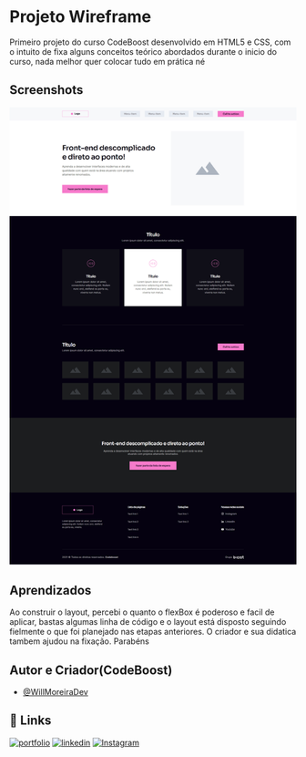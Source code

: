 
# Projeto Wireframe

Primeiro projeto do curso CodeBoost desenvolvido em HTML5 e CSS, com o intuito de fixa 
alguns conceitos teórico abordados durante o inicio do curso, nada melhor quer colocar
tudo em prática né 


## Screenshots

![Screenshot](./screenshot/Projeto-WireFrame.png)


## Aprendizados

Ao construir o layout, percebi o quanto o flexBox é poderoso e facil de aplicar, 
bastas algumas linha de código e o layout está disposto seguindo fielmente o que foi 
planejado nas etapas anteriores. O criador e sua didatica tambem ajudou na fixação. Parabéns

## Autor e Criador(CodeBoost)

- [@WillMoreiraDev](https://www.github.com/WillMoreiraDev)

## 🔗 Links
[![portfolio](https://img.shields.io/badge/my_portfolio-000?style=for-the-badge&logo=ko-fi&logoColor=white)](https://projeto-wireframe-vitor-linaris.vercel.app/)
[![linkedin](https://img.shields.io/badge/linkedin-0A66C2?style=for-the-badge&logo=linkedin&logoColor=white)](https://www.linkedin.com/in/vitor-linaris-a33a95235/)
[![Instagram](https://img.shields.io/badge/Instagram-E4405F?style=for-the-badge&logo=instagram&logoColor=white)](https://www.instagram.com/linaris.dev/)